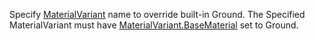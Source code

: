 Specify [MaterialVariant](https://create.roblox.com/docs/reference/engine/classes/MaterialVariant) name to override built-in
Ground. The Specified MaterialVariant must have
[MaterialVariant.BaseMaterial](https://create.roblox.com/docs/reference/engine/classes/MaterialVariant#BaseMaterial) set to Ground.